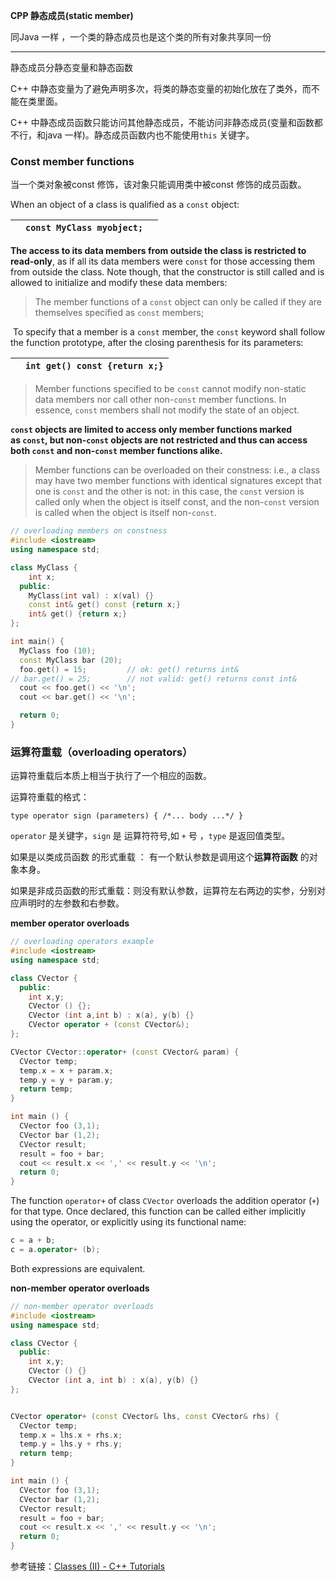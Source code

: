 **CPP  静态成员(static member)**

同Java 一样 ，一个类的静态成员也是这个类的所有对象共享同一份

---

静态成员分静态变量和静态函数

C++ 中静态变量为了避免声明多次，将类的静态变量的初始化放在了类外，而不能在类里面。

C++ 中静态成员函数只能访问其他静态成员，不能访问非静态成员(变量和函数都不行，和java 一样)。静态成员函数内也不能使用`this` 关键字。

### Const member functions

当一个类对象被const 修饰，该对象只能调用类中被const 修饰的成员函数。

When an object of a class is qualified as a `const` object:  

|     | ```const MyClass myobject;``` |     |
| --- | ----------------------------- | --- |

**The access to its data members from outside the class is restricted to read-only**, as if all its data members were `const` for those accessing them from outside the class. Note though, that the constructor is still called and is allowed to initialize and modify these data members:

> The member functions of a `const` object can only be called if they are themselves specified as `const` members;

 To specify that a member is a `const` member, the `const` keyword shall follow the function prototype, after the closing parenthesis for its parameters:  

|     | ```int get() const {return x;}``` |
| --- | --------------------------------- |

> Member functions specified to be `const` cannot modify non-static data members nor call other non-`const` member functions. In essence, `const` members shall not modify the state of an object.  

**`const` objects are limited to access only member functions marked as `const`, but non-`const` objects are not restricted and thus can access both `const` and non-`const` member functions alike.**

> Member functions can be overloaded on their constness: i.e., a class may have two member functions with identical signatures except that one is `const` and the other is not: in this case, the `const` version is called only when the object is itself const, and the non-`const` version is called when the object is itself non-`const`.

```cpp
// overloading members on constness
#include <iostream>
using namespace std;

class MyClass {
    int x;
  public:
    MyClass(int val) : x(val) {}
    const int& get() const {return x;}
    int& get() {return x;}
};

int main() {
  MyClass foo (10);
  const MyClass bar (20);
  foo.get() = 15;         // ok: get() returns int&
// bar.get() = 25;        // not valid: get() returns const int&
  cout << foo.get() << '\n';
  cout << bar.get() << '\n';

  return 0;
}
```

### 运算符重载（overloading operators）

运算符重载后本质上相当于执行了一个相应的函数。

运算符重载的格式：

`type operator sign (parameters) { /*... body ...*/ }`

`operator` 是关键字，`sign` 是 运算符符号,如 `+` 号 ，`type`  是返回值类型。

如果是以类成员函数 的形式重载 ： 有一个默认参数是调用这个**运算符函数** 的对象本身。

如果是非成员函数的形式重载：则没有默认参数，运算符左右两边的实参，分别对应声明时的左参数和右参数。

**member operator overloads**

```cpp
// overloading operators example
#include <iostream>
using namespace std;

class CVector {
  public:
    int x,y;
    CVector () {};
    CVector (int a,int b) : x(a), y(b) {}
    CVector operator + (const CVector&);
};

CVector CVector::operator+ (const CVector& param) {
  CVector temp;
  temp.x = x + param.x;
  temp.y = y + param.y;
  return temp;
}

int main () {
  CVector foo (3,1);
  CVector bar (1,2);
  CVector result;
  result = foo + bar;
  cout << result.x << ',' << result.y << '\n';
  return 0;
}
```

The function `operator+` of class `CVector` overloads the addition operator (`+`) for that type. Once declared, this function can be called either implicitly using the operator, or explicitly using its functional name:

```cpp
c = a + b;
c = a.operator+ (b);
```

Both expressions are equivalent.

**non-member operator overloads**

```cpp
// non-member operator overloads
#include <iostream>
using namespace std;

class CVector {
  public:
    int x,y;
    CVector () {}
    CVector (int a, int b) : x(a), y(b) {}
};


CVector operator+ (const CVector& lhs, const CVector& rhs) {
  CVector temp;
  temp.x = lhs.x + rhs.x;
  temp.y = lhs.y + rhs.y;
  return temp;
}

int main () {
  CVector foo (3,1);
  CVector bar (1,2);
  CVector result;
  result = foo + bar;
  cout << result.x << ',' << result.y << '\n';
  return 0;
}
```

参考链接：[Classes (II) - C++ Tutorials](https://www.cplusplus.com/doc/tutorial/templates/)
